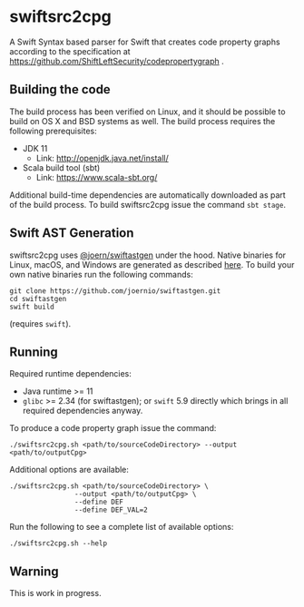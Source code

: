 # swiftsrc2cpg

A Swift Syntax based parser for Swift that creates code property graphs according to the specification at https://github.com/ShiftLeftSecurity/codepropertygraph .

## Building the code

The build process has been verified on Linux, and it should be possible 
to build on OS X and BSD systems as well. The build process requires
the following prerequisites:

* JDK 11
  - Link: http://openjdk.java.net/install/
* Scala build tool (sbt)
  - Link: https://www.scala-sbt.org/

Additional build-time dependencies are automatically downloaded as part
of the build process. To build swiftsrc2cpg issue the command `sbt stage`.

## Swift AST Generation

swiftsrc2cpg uses [@joern/swiftastgen](https://github.com/joernio/swiftastgen) under the hood.
Native binaries for Linux, macOS, and Windows are generated as described [here](https://github.com/joernio/swiftastgen#building).
To build your own native binaries run the following commands:

```shell script
git clone https://github.com/joernio/swiftastgen.git
cd swiftastgen
swift build
```
(requires `swift`).

## Running

Required runtime dependencies:
 - Java runtime >= 11
 - `glibc` >= 2.34 (for swiftastgen); or `swift` 5.9 directly which brings in all required dependencies anyway.

To produce a code property graph issue the command:
```shell script
./swiftsrc2cpg.sh <path/to/sourceCodeDirectory> --output <path/to/outputCpg>
`````

Additional options are available:
```shell script
./swiftsrc2cpg.sh <path/to/sourceCodeDirectory> \
                --output <path/to/outputCpg> \
                --define DEF
                --define DEF_VAL=2
```

Run the following to see a complete list of available options:
```shell script
./swiftsrc2cpg.sh --help
```

## Warning

This is work in progress.
